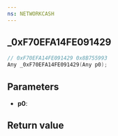 ```yaml
---
ns: NETWORKCASH
---
```

## _0xF70EFA14FE091429

```c
// 0xF70EFA14FE091429 0x8B755993
Any _0xF70EFA14FE091429(Any p0);
```


## Parameters
* **p0**: 

## Return value
